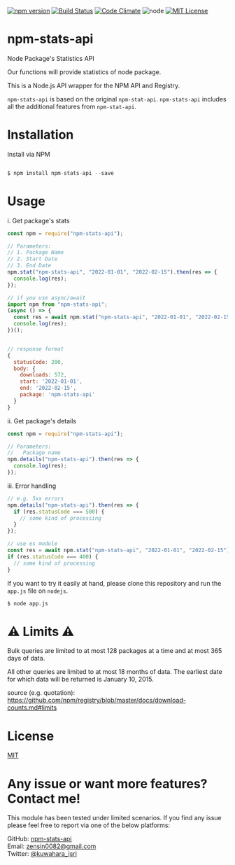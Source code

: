 [![npm version](https://badge.fury.io/js/npm-stats-api.svg)](https://badge.fury.io/js/npm-stats-api)
[![Build Status](https://travis-ci.org/kkeeth/npm-stats-api.svg?branch=master)](https://travis-ci.org/kkeeth/npm-stats-api)
[![Code Climate](https://codeclimate.com/github/kkeeth/npm-stats-api/badges/gpa.svg)](https://codeclimate.com/github/kkeeth/npm-stats-api)
![node](https://img.shields.io/badge/node-%3E%3D%2016.14.0-brightgreen.svg?style=social)
[![MIT License](http://img.shields.io/badge/license-MIT-blue.svg?style=flat)](LICENSE)

# npm-stats-api

Node Package's Statistics API

Our functions will provide statistics of node package.

This is a Node.js API wrapper for the NPM API and Registry.

`npm-stats-api` is based on the original `npm-stat-api`. `npm-stats-api` includes all the additional features from `npm-stat-api`.

# Installation

Install via NPM

```js

$ npm install npm-stats-api --save

```

# Usage

i. Get package's stats

```js
const npm = require("npm-stats-api");

// Parameters:
// 1. Package Name
// 2. Start Date
// 3. End Date
npm.stat("npm-stats-api", "2022-01-01", "2022-02-15").then(res => {
  console.log(res);
});

// if you use async/await
import npm from "npm-stats-api";
(async () => {
  const res = await npm.stat("npm-stats-api", "2022-01-01", "2022-02-15");
  console.log(res);
})();


// response format
{
  statusCode: 200,
  body: {
    downloads: 572,
    start: '2022-01-01',
    end: '2022-02-15',
    package: 'npm-stats-api'
  }
}
```

ii. Get package's details

```js
const npm = require("npm-stats-api");

// Parameters:
//   Package name
npm.details("npm-stats-api").then(res => {
  console.log(res);
});
```

iii. Error handling

```js
// e.g. 5xx errors
npm.details("npm-stats-api").then(res => {
  if (res.statusCode === 500) {
    // some kind of processing
  }
});

// use es module
const res = await npm.stat("npm-stats-api", "2022-01-01", "2022-02-15");
if (res.statusCode === 400) {
  // some kind of processing
}
```

If you want to try it easily at hand, please clone this repository and run the `app.js` file on `nodejs`.

```bash
$ node app.js
```

# ⚠ Limits ⚠

Bulk queries are limited to at most 128 packages at a time and at most 365 days of data.

All other queries are limited to at most 18 months of data. The earliest date for which data will be returned is January 10, 2015.

source (e.g. quotation): https://github.com/npm/registry/blob/master/docs/download-counts.md#limits

# License

[MIT](https://github.com/kkeeth/npm-stats-api/blob/master/LICENSE)

# Any issue or want more features? Contact me!

This module has been tested under limited scenarios. If you find any issue please feel free to report via one of the below platforms:

GitHub: <a href="https://github.com/kkeeth/npm-stats-api/issues">npm-stats-api</a><br>
Email: zensin0082@gmail.com<br>
Twitter: <a href="https://twitter.com/kuwahara_jsri" target="_blank">@kuwahara_jsri</a>
